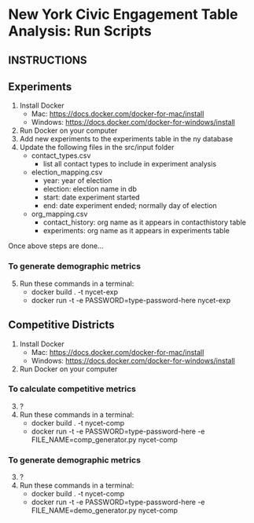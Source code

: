 # New York Civic Engagement Table Analysis: Run Scripts

## INSTRUCTIONS

## Experiments
1. Install Docker
    - Mac: https://docs.docker.com/docker-for-mac/install
    - Windows: https://docs.docker.com/docker-for-windows/install
2. Run Docker on your computer
3. Add new experiments to the experiments table in the ny database
4. Update the following files in the src/input folder
    - contact_types.csv
      - list all contact types to include in experiment analysis
    - election_mapping.csv
      - year: year of election
      - election: election name in db
      - start: date experiment started
      - end: date experiment ended; normally day of election
    - org_mapping.csv
      - contact_history: org name as it appears in contacthistory table
      - experiments: org name as it appears in experiments table
   
Once above steps are done...

### To generate demographic metrics
5. Run these commands in a terminal:
    - docker build . -t nycet-exp
    - docker run -t -e PASSWORD=type-password-here nycet-exp

## Competitive Districts

1. Install Docker
    - Mac: https://docs.docker.com/docker-for-mac/install
    - Windows: https://docs.docker.com/docker-for-windows/install
2. Run Docker on your computer

### To calculate competitive metrics
3. ?
4. Run these commands in a terminal:
    - docker build . -t nycet-comp
    - docker run -t -e PASSWORD=type-password-here -e FILE_NAME=comp_generator.py nycet-comp

### To generate demographic metrics
3. ?
4. Run these commands in a terminal:
    - docker build . -t nycet-comp
    - docker run -t -e PASSWORD=type-password-here -e FILE_NAME=demo_generator.py nycet-comp
